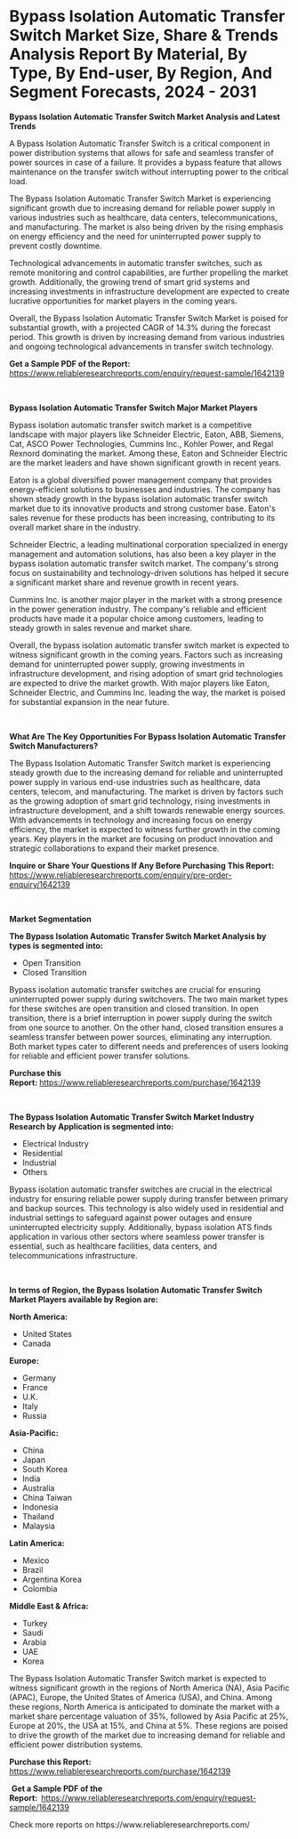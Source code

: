 <p><h1>Bypass Isolation Automatic Transfer Switch Market Size, Share & Trends Analysis Report By Material, By Type, By End-user, By Region, And Segment Forecasts, 2024 - 2031</h1></p><p><strong>Bypass Isolation Automatic Transfer Switch Market Analysis and Latest Trends</strong></p>
<p><p>A Bypass Isolation Automatic Transfer Switch is a critical component in power distribution systems that allows for safe and seamless transfer of power sources in case of a failure. It provides a bypass feature that allows maintenance on the transfer switch without interrupting power to the critical load.</p><p>The Bypass Isolation Automatic Transfer Switch Market is experiencing significant growth due to increasing demand for reliable power supply in various industries such as healthcare, data centers, telecommunications, and manufacturing. The market is also being driven by the rising emphasis on energy efficiency and the need for uninterrupted power supply to prevent costly downtime.</p><p>Technological advancements in automatic transfer switches, such as remote monitoring and control capabilities, are further propelling the market growth. Additionally, the growing trend of smart grid systems and increasing investments in infrastructure development are expected to create lucrative opportunities for market players in the coming years.</p><p>Overall, the Bypass Isolation Automatic Transfer Switch Market is poised for substantial growth, with a projected CAGR of 14.3% during the forecast period. This growth is driven by increasing demand from various industries and ongoing technological advancements in transfer switch technology.</p></p>
<p><strong>Get a Sample PDF of the Report:&nbsp;</strong> <a href="https://www.reliableresearchreports.com/enquiry/request-sample/1642139">https://www.reliableresearchreports.com/enquiry/request-sample/1642139</a></p>
<p>&nbsp;</p>
<p><strong>Bypass Isolation Automatic Transfer Switch Major Market Players</strong></p>
<p><p>Bypass isolation automatic transfer switch market is a competitive landscape with major players like Schneider Electric, Eaton, ABB, Siemens, Cat, ASCO Power Technologies, Cummins Inc., Kohler Power, and Regal Rexnord dominating the market. Among these, Eaton and Schneider Electric are the market leaders and have shown significant growth in recent years.</p><p>Eaton is a global diversified power management company that provides energy-efficient solutions to businesses and industries. The company has shown steady growth in the bypass isolation automatic transfer switch market due to its innovative products and strong customer base. Eaton's sales revenue for these products has been increasing, contributing to its overall market share in the industry.</p><p>Schneider Electric, a leading multinational corporation specialized in energy management and automation solutions, has also been a key player in the bypass isolation automatic transfer switch market. The company's strong focus on sustainability and technology-driven solutions has helped it secure a significant market share and revenue growth in recent years.</p><p>Cummins Inc. is another major player in the market with a strong presence in the power generation industry. The company's reliable and efficient products have made it a popular choice among customers, leading to steady growth in sales revenue and market share.</p><p>Overall, the bypass isolation automatic transfer switch market is expected to witness significant growth in the coming years. Factors such as increasing demand for uninterrupted power supply, growing investments in infrastructure development, and rising adoption of smart grid technologies are expected to drive the market growth. With major players like Eaton, Schneider Electric, and Cummins Inc. leading the way, the market is poised for substantial expansion in the near future.</p></p>
<p>&nbsp;</p>
<p><strong>What Are The Key Opportunities For Bypass Isolation Automatic Transfer Switch Manufacturers?</strong></p>
<p><p>The Bypass Isolation Automatic Transfer Switch market is experiencing steady growth due to the increasing demand for reliable and uninterrupted power supply in various end-use industries such as healthcare, data centers, telecom, and manufacturing. The market is driven by factors such as the growing adoption of smart grid technology, rising investments in infrastructure development, and a shift towards renewable energy sources. With advancements in technology and increasing focus on energy efficiency, the market is expected to witness further growth in the coming years. Key players in the market are focusing on product innovation and strategic collaborations to expand their market presence.</p></p>
<p><strong>Inquire or Share Your Questions If Any Before Purchasing This Report:</strong> <a href="https://www.reliableresearchreports.com/enquiry/pre-order-enquiry/1642139">https://www.reliableresearchreports.com/enquiry/pre-order-enquiry/1642139</a></p>
<p>&nbsp;</p>
<p><strong>Market Segmentation</strong></p>
<p><strong>The Bypass Isolation Automatic Transfer Switch Market Analysis by types is segmented into:</strong></p>
<p><ul><li>Open Transition</li><li>Closed Transition</li></ul></p>
<p><p>Bypass isolation automatic transfer switches are crucial for ensuring uninterrupted power supply during switchovers. The two main market types for these switches are open transition and closed transition. In open transition, there is a brief interruption in power supply during the switch from one source to another. On the other hand, closed transition ensures a seamless transfer between power sources, eliminating any interruption. Both market types cater to different needs and preferences of users looking for reliable and efficient power transfer solutions.</p></p>
<p><strong>Purchase this Report:&nbsp;</strong><a href="https://www.reliableresearchreports.com/purchase/1642139">https://www.reliableresearchreports.com/purchase/1642139</a></p>
<p>&nbsp;</p>
<p><strong>The Bypass Isolation Automatic Transfer Switch Market Industry Research by Application is segmented into:</strong></p>
<p><ul><li>Electrical Industry</li><li>Residential</li><li>Industrial</li><li>Others</li></ul></p>
<p><p>Bypass isolation automatic transfer switches are crucial in the electrical industry for ensuring reliable power supply during transfer between primary and backup sources. This technology is also widely used in residential and industrial settings to safeguard against power outages and ensure uninterrupted electricity supply. Additionally, bypass isolation ATS finds application in various other sectors where seamless power transfer is essential, such as healthcare facilities, data centers, and telecommunications infrastructure.</p></p>
<p>&nbsp;</p>
<p><strong>In terms of Region, the Bypass Isolation Automatic Transfer Switch Market Players available by Region are:</strong></p>
<p>
    <p> <strong> North America: </strong>
        <ul>
            <li>United States</li>
            <li>Canada</li>
        </ul>
        </p> 
    <p> <strong> Europe: </strong>
        <ul>
            <li>Germany</li>
            <li>France</li>
            <li>U.K.</li>
            <li>Italy</li>
            <li>Russia</li>
        </ul>
        </p> 
    <p> <strong> Asia-Pacific: </strong>
        <ul>
            <li>China</li>
            <li>Japan</li>
            <li>South Korea</li>
            <li>India</li>
            <li>Australia</li>
            <li>China Taiwan</li>
            <li>Indonesia</li>
            <li>Thailand</li>
            <li>Malaysia</li>
        </ul>
        </p> 
    <p> <strong> Latin America: </strong>
        <ul>
            <li>Mexico</li>
            <li>Brazil</li>
            <li>Argentina Korea</li>
            <li>Colombia</li>
        </ul>
        </p> 
    <p> <strong> Middle East & Africa: </strong>
        <ul>
            <li>Turkey</li>
            <li>Saudi</li>
            <li>Arabia</li>
            <li>UAE</li>
            <li>Korea</li>
        </ul>
    </p>
    </p>
<p><p>The Bypass Isolation Automatic Transfer Switch market is expected to witness significant growth in the regions of North America (NA), Asia Pacific (APAC), Europe, the United States of America (USA), and China. Among these regions, North America is anticipated to dominate the market with a market share percentage valuation of 35%, followed by Asia Pacific at 25%, Europe at 20%, the USA at 15%, and China at 5%. These regions are poised to drive the growth of the market due to increasing demand for reliable and efficient power distribution systems.</p></p>
<p><strong>Purchase this Report: </strong><a href="https://www.reliableresearchreports.com/purchase/1642139">https://www.reliableresearchreports.com/purchase/1642139</a></p>
<p>&nbsp;<strong>Get a Sample PDF of the Report:&nbsp;&nbsp;</strong><a href="https://www.reliableresearchreports.com/enquiry/request-sample/1642139">https://www.reliableresearchreports.com/enquiry/request-sample/1642139</a></p>
<p><strong></strong></p>
<p>Check more reports on https://www.reliableresearchreports.com/</p>